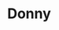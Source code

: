 ---
title: Donny
date: 
draft: false

# descripcion
description : Media argollita fina con piedras  color

materials: Plata 925

color: Plateado

dimensions: 1,5cm

code: 01-04-0102

type: "Aros"

categories: []

price: $4.390,00

price_eftvo: $3.735,00

# Images
# first image will be shown in the product page
images:
  # - image: "images/path_to_image"
  # La ubicacion de las imagenes es imagenes/Aros/Aros.Piedras/01-04-0102-donny
  - image: "./images/aros/piedras/01-04-0102-media-argollita-fina-con-piedras--color_a.jpeg"
  - image: "./images/aros/piedras/01-04-0102-media-argollita-fina-con-piedras--color_b.jpeg"
---